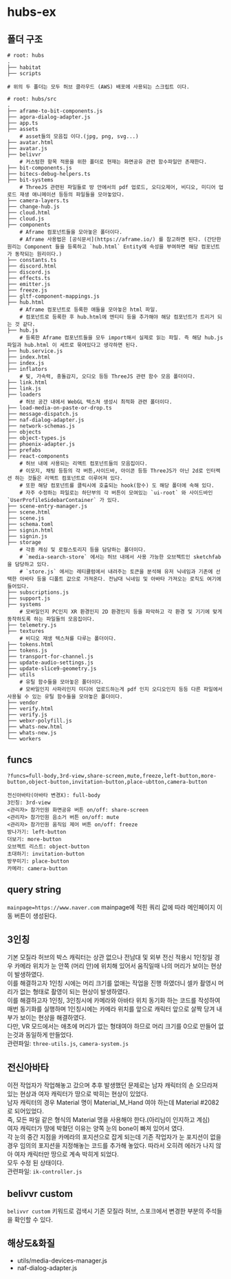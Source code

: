 # hubs-ex
## 폴더 구조
```
# root: hubs
.
├── habitat
├── scripts

# 위의 두 폴더는 모두 허브 클라우드 (AWS) 배포에 사용되는 스크립트 이다.
```
```
# root: hubs/src
.
├── aframe-to-bit-components.js
├── agora-dialog-adapter.js
├── app.ts
├── assets
    # asset들의 모음집 이다.(jpg, png, svg...)
├── avatar.html
├── avatar.js
├── belivvr
    # 커스텀한 항목 적용을 위한 폴더로 현재는 화면공유 관련 함수파일만 존재한다.
├── bit-components.js
├── bitecs-debug-helpers.ts
├── bit-systems
    # ThreeJS 관련된 파일들로 방 안에서의 pdf 업로드, 오디오제어, 비디오, 미디어 업로드 재생 애니메이션 등등의 파일들을 모아놓았다.
├── camera-layers.ts
├── change-hub.js
├── cloud.html
├── cloud.js
├── components
    # Aframe 컴포넌트들을 모아놓은 폴더이다. 
    # Aframe 사용법은 [공식문서](https://aframe.io/) 를 참고하면 된다. (간단한 원리는 Component 들을 등록하고 `hub.html` Entity에 속성을 부여하면 해당 컴포넌트가 동작되는 원리이다.)
├── constants.ts
├── discord.html
├── discord.js
├── effects.ts
├── emitter.js
├── freeze.js
├── gltf-component-mappings.js
├── hub.html
    # Aframe 컴포넌트로 등록한 애들을 모아놓은 html 파일.
    # 컴포넌트로 등록한 후 hub.html에 엔티티 등을 추가해야 해당 컴포넌트가 트리거 되는 것 같다.
├── hub.js
    # 등록한 Aframe 컴포넌트들을 모두 import해서 실제로 읽는 파일. 즉 해당 hub.js 파일과 hub.html 이 세트로 묶여있다고 생각하면 된다.
├── hub.service.js
├── index.html
├── index.js
├── inflators
    # 빛, 가속력, 충돌감지, 오디오 등등 ThreeJS 관련 함수 모음 폴더이다.
├── link.html
├── link.js
├── loaders
    # 허브 공간 내에서 WebGL 텍스쳐 생성시 최적화 관련 폴더이다.
├── load-media-on-paste-or-drop.ts
├── message-dispatch.js
├── naf-dialog-adapter.js
├── network-schemas.js
├── objects
├── object-types.js
├── phoenix-adapter.js
├── prefabs
├── react-components
    # 허브 내에 사용되는 리액트 컴포넌트들의 모음집이다.
    # 이모지, 채팅 등등의 각 버튼,사이드바, 아이콘 등등 ThreeJS가 아닌 2d로 인터렉션 하는 것들은 리액트 컴포넌트로 이루어져 있다.
    # 또한 해당 컴포넌트를 클릭시에 호출되는 hook(함수) 도 해당 폴더에 속해 있다.
    # 자주 수정하는 파일로는 하단부의 각 버튼이 모여있는 `ui-root` 와 사이드바인 `UserProfileSidebarContainer` 가 있다.
├── scene-entry-manager.js
├── scene.html
├── scene.js
├── schema.toml
├── signin.html
├── signin.js
├── storage
    # 각종 캐싱 및 로컬스토리지 등을 담당하는 폴더이다.
    # `media-search-store` 에서는 허브 내에서 사용 가능한 오브젝트인 sketchfab 을 담당하고 있다.
    # `store.js` 에서는 레티큘럼에서 내려주는 토큰을 분석해 유저 닉네임과 기존에 선택한 아바타 등을 디폴트 값으로 가져온다. 전남대 닉네임 및 아바타 가져오는 로직도 여기에 들어있다.
├── subscriptions.js
├── support.js
├── systems
    # 모바일인지 PC인지 XR 환경인지 2D 환경인지 등을 파악하고 각 환경 및 기기에 맞게 동작하도록 하는 파일들의 모음집이다.
├── telemetry.js
├── textures
    # 비디오 재생 텍스쳐를 다루는 폴더이다.
├── tokens.html
├── tokens.js
├── transport-for-channel.js
├── update-audio-settings.js
├── update-slice9-geometry.js
├── utils
    # 유틸 함수들을 모아놓은 폴더이다.
    # 모바일인지 사파리인지 미디어 업로드하는게 pdf 인지 오디오인지 등등 다른 파일에서 사용될 수 있는 유틸 함수들을 모아놓은 폴더이다.
├── vendor
├── verify.html
├── verify.js
├── webxr-polyfill.js
├── whats-new.html
├── whats-new.js
└── workers
```
## funcs
`?funcs=full-body,3rd-view,share-screen,mute,freeze,left-button,more-button,object-button,invitation-button,place-ubtton,camera-button`
```
전신아바타(아바타 변경X): full-body
3인칭: 3rd-view
<관리자> 참가인원 화면공유 버튼 on/off: share-screen
<관리자> 참가인원 음소거 버튼 on/off: mute
<관리자> 참가인원 움직임 제어 버튼 on/off: freeze
방나가기: left-button
더보기: more-button
오브젝트 리스트: object-button
초대하기: invitation-button
방꾸미기: place-button
카메라: camera-button
```

## query string
`mainpage=https://www.naver.com`
mainpage에 적힌 쿼리 값에 따라 메인페이지 이동 버튼이 생성된다.

## 3인칭
기본 모질라 허브의 박스 캐릭터는 상관 없으나
전남대 및 외부 전신 적용시 1인칭일 경우 카메라 위치가 눈 안쪽 (머리 안)에 위치해 있어서 움직일때 나의 머리가 보이는 현상이 발생하였다.   
이를 해결하고자 1인칭 시에는 머리 크기를 없애는 작업을 진행 하였더니
셀카 촬영시 머리가 없는 형태로 촬영이 되는 현상이 발생하였다.   
이를 해결하고자 1인칭, 3인칭시에 카메라와 아바타 위치 동기화 하는 코드를 작성하여 매번 동기화를 실행하며 1인칭시에는 카메라 위치를 앞으로 캐릭터 앞으로 살짝 당겨 내부가 보이는 현상을 해결하였다.   
다만, VR 모드에서는 애초에 머리가 없는 형태여야 하므로 머리 크기를 0으로 만들어 없는것과 동일하게 만들었다.   
관련파일: `three-utils.js`, `camera-system.js`
## 전신아바타
이전 작업자가 작업해놓고 갔으며 추후 발생했던 문제로는 남자 캐릭터의 손 오므라져 있는 현상과 여자 캐릭터가 땅으로 박히는 현상이 있었다.   
남자 캐릭터의 경우 Material 명이 Material_M_Hand 여야 하는데 Material #2082 로 되어있었다.   
즉, 모든 파일 같은 형식의 Material 명을 사용해야 한다.(아리님이 인지하고 계심)   
여자 캐릭터가 땅에 박혔던 이유는 양쪽 눈의 bone이 빠져 있어서 였다.   
각 눈의 중간 지점을 카메라의 포지션으로 잡게 되는데 기존 작업자가 눈 포지션이 없을 경우 임의의 포지션을 지정해놓는 코드를 추가해 놓았다.   따라서 오히려 에러가 나지 않아 여자 캐릭터만 땅으로 계속 박히게 되었다.   
모두 수정 된 상태이다.   
관련파일: `ik-controller.js`
## belivvr custom
`belivvr custom` 키워드로 검색시 기존 모질라 허브, 스포크에서 변경한 부분의 주석들을 확인할 수 있다.
## 해상도&화질
- utils/media-devices-manager.js
- naf-dialog-adapter.js

